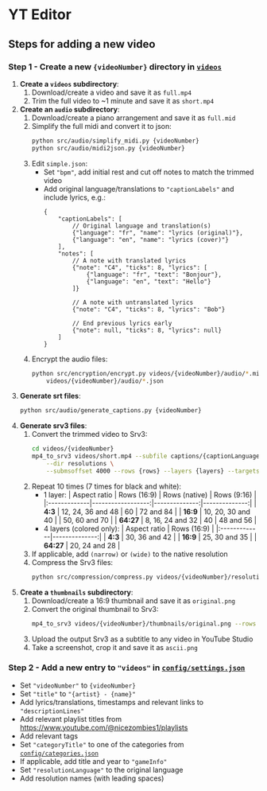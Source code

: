 # YT Editor

## Steps for adding a new video

### Step 1 - Create a new `{videoNumber}` directory in [`videos`](videos)

1. **Create a `videos` subdirectory**:
    1. Download/create a video and save it as `full.mp4`
    2. Trim the full video to ~1 minute and save it as `short.mp4`
2. **Create an `audio` subdirectory**:
    1. Download/create a piano arrangement and save it as `full.mid`
    2. Simplify the full midi and convert it to json:
        ```bash
        python src/audio/simplify_midi.py {videoNumber}
        python src/audio/midi2json.py {videoNumber}
        ```
    3. Edit `simple.json`:
        - Set `"bpm"`, add initial rest and cut off notes to match the trimmed video
        - Add original language/translations to `"captionLabels"` and include lyrics, e.g.:
            ```json5
            {
                "captionLabels": [
                    // Original language and translation(s)
                    {"language": "fr", "name": "lyrics (original)"},
                    {"language": "en", "name": "lyrics (cover)"}
                ],
                "notes": [
                    // A note with translated lyrics
                    {"note": "C4", "ticks": 8, "lyrics": [
                        {"language": "fr", "text": "Bonjour"},
                        {"language": "en", "text": "Hello"}
                    ]}

                    // A note with untranslated lyrics
                    {"note": "C4", "ticks": 8, "lyrics": "Bob"}

                    // End previous lyrics early
                    {"note": null, "ticks": 8, "lyrics": null}
                ]
            }
            ```
    4. Encrypt the audio files:
        ```bash
        python src/encryption/encrypt.py videos/{videoNumber}/audio/*.mid \
            videos/{videoNumber}/audio/*.json
        ```
3. **Generate srt files**:
    ```bash
    python src/audio/generate_captions.py {videoNumber}
    ```
4. **Generate srv3 files**:
    1. Convert the trimmed video to Srv3:
        ```bash
        cd videos/{videoNumber}
        mp4_to_srv3 videos/short.mp4 --subfile captions/{captionLanguages}.srt \
            --dir resolutions \
            --submsoffset 4000 --rows {rows} --layers {layers} --targetsize {targetsize}
        ```
    2. Repeat 10 times (7 times for black and white):
        <!--
        - maximum row counts:
            | Aspect ratio | iOS (16:9) | Windows (16:9) | macOS (16:9) | macOS (native) | Windows (9:16) | macOS (9:16) |
            |:-------------|-----------:|---------------:|-------------:|---------------:|---------------:|-------------:|
            | **4:3**      |    12 rows |        40 rows |      48 rows |        63 rows |        72 rows |      88 rows |
            | **16:9**     |    12 rows |        40 rows |      46 rows |                |        69 rows |      84 rows |
            | **64:27**    |     9 rows |        32 rows |      35 rows |        46 rows |        57 rows |      58 rows |
        -->
        - 1 layer:
            | Aspect ratio |       Rows (16:9) | Rows (native) |   Rows (9:16) |
            |:-------------|------------------:|--------------:|--------------:|
            | **4:3**      | 12, 24, 36 and 48 |            60 |     72 and 84 |
            | **16:9**     | 10, 20, 30 and 40 |               | 50, 60 and 70 |
            | **64:27**    |  8, 16, 24 and 32 |            40 |     48 and 56 |
        - 4 layers (colored only):
            | Aspect ratio |   Rows (16:9) |
            |:-------------|--------------:|
            | **4:3**      | 30, 36 and 42 |
            | **16:9**     | 25, 30 and 35 |
            | **64:27**    | 20, 24 and 28 |
    3. If applicable, add `(narrow)` or `(wide)` to the native resolution
    4. Compress the Srv3 files:
        ```bash
        python src/compression/compress.py videos/{videoNumber}/resolutions/*.srv3
        ```
5. **Create a `thumbnails` subdirectory**:
    1. Download/create a 16:9 thumbnail and save it as `original.png`
    2. Convert the original thumbnail to Srv3:
        ```bash
        mp4_to_srv3 videos/{videoNumber}/thumbnails/original.png --rows 84
        ```
    3. Upload the output Srv3 as a subtitle to any video in YouTube Studio
    4. Take a screenshot, crop it and save it as `ascii.png`

### Step 2 - Add a new entry to `"videos"` in [`config/settings.json`](config/settings.json)

- Set `"videoNumber"` to `{videoNumber}`
- Set `"title"` to `"{artist} - {name}"`
- Add lyrics/translations, timestamps and relevant links to `"descriptionLines"`
- Add relevant playlist titles from https://www.youtube.com/@nicezombies1/playlists
- Add relevant tags
- Set `"categoryTitle"` to one of the categories from [`config/categories.json`](config/categories.json)
- If applicable, add title and year to `"gameInfo"`
- Set `"resolutionLanguage"` to the original language
- Add resolution names (with leading spaces)
